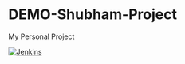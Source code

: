 # DEMO-Shubham-Project
My Personal Project

[![Jenkins](https://img.shields.io/badge/Jenkins-Build-blue)](http://localhost:9090/)
